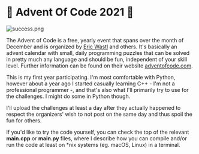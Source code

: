 # 🎄 Advent Of Code 2021 🎄

![success.png]()

The Advent of Code is a free, yearly event that spans over the month of December and is organized by [Eric Wastl](https://was.tl/) and others. 
It's basically an advent calendar with small, daily programming puzzles that can be solved in pretty much any language and should be fun, independent of your skill level. Further information can be found on their website [adventofcode.com](https://adventofcode.com/).

This is my first year participating. I'm most comfortable with Python, however about a year ago I started casually learning C++ - I'm not a professional programmer -, and that's also what I'll primarily try to use for the challenges. I might do some in Python though.

I'll upload the challenges at least a day after they actually happened to respect the organizers' wish to not post on the same day and thus spoil the fun for others.

If you'd like to try the code yourself, you can check the top of the relevant **main.cpp** or **main.py** files, where I describe how you can compile and/or run the code at least on \*nix systems (eg. macOS, Linux) in a terminal.
